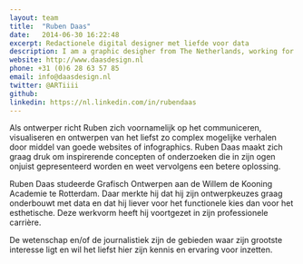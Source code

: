 ```yaml
---
layout: team
title:  "Ruben Daas"
date:   2014-06-30 16:22:48
excerpt: Redactionele digital designer met liefde voor data
description: I am a graphic desigher from The Netherlands, working for my self since 2009 and recently under the name Studio 210 as a collective of creative designer and developers.
website: http://www.daasdesign.nl
phone: +31 (0)6 28 63 57 85
email: info@daasdesign.nl
twitter: @ARTiiii
github: 
linkedin: https://nl.linkedin.com/in/rubendaas
---
```

Als ontwerper richt Ruben zich voornamelijk op het communiceren, visualiseren en ontwerpen van het liefst zo complex mogelijke verhalen door middel van goede websites of infographics. Ruben Daas maakt zich graag druk om inspirerende concepten of onderzoeken die in zijn ogen onjuist gepresenteerd worden en weet vervolgens een betere oplossing.

Ruben Daas studeerde Grafisch Ontwerpen aan de Willem de Kooning Academie te Rotterdam. Daar merkte hij dat hij zijn ontwerpkeuzes graag onderbouwt met data en dat hij liever voor het functionele kies dan voor het esthetische. Deze werkvorm heeft hij voortgezet in zijn professionele carrière.

De wetenschap en/of de journalistiek zijn de gebieden waar zijn grootste interesse ligt en wil het liefst hier zijn kennis en ervaring voor inzetten.
